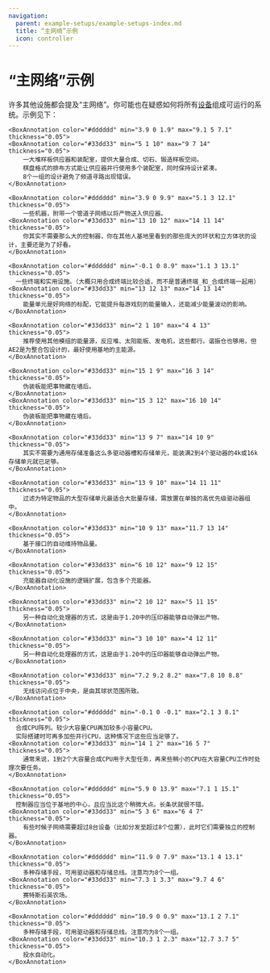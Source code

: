 ```yaml
---
navigation:
  parent: example-setups/example-setups-index.md
  title: “主网络”示例
  icon: controller
---
```


# “主网络”示例

许多其他设施都会提及“主网络”。你可能也在疑惑如何将所有[设备](../ae2-mechanics/devices.md)组成可运行的系统。示例见下：

<GameScene zoom="2.5" interactive={true}>
  <ImportStructure src="../assets/assemblies/treelike_network_structure.snbt" />
  <ImportStructure src="../assets/assemblies/small_base_network.snbt" />

    <BoxAnnotation color="#dddddd" min="3.9 0 1.9" max="9.1 5 7.1" thickness="0.05">
    <BoxAnnotation color="#33dd33" min="5 1 10" max="9 7 14" thickness="0.05">
        一大堆样板供应器和装配室，提供大量合成、切石、锻造样板空间。
        棋盘格式的排布方式能让供应器并行使用多个装配室，同时保持设计紧凑。
        8个一组的设计避免了频道寻路出现错误。
    </BoxAnnotation>

    <BoxAnnotation color="#dddddd" min="3.9 0 9.9" max="5.1 3 12.1" thickness="0.05">
        一些机器，附带一个管道子网络以将产物送入供应器。
    <BoxAnnotation color="#33dd33" min="13 10 12" max="14 11 14" thickness="0.05">
        你其实不需要那么大的控制器，你在其他人基地里看到的那些庞大的环状和立方体状的设计，主要还是为了好看。
    </BoxAnnotation>

    <BoxAnnotation color="#dddddd" min="-0.1 0 8.9" max="1.1 3 13.1" thickness="0.05">
      一些终端和实用设施。（大概只用合成终端比较合适，而不是普通终端_和_合成终端一起用）
    <BoxAnnotation color="#33dd33" min="13 12 13" max="14 13 14" thickness="0.05">
        能量单元是好网络的标配，它能提升每游戏刻的能量输入，还能减少能量波动的影响。
    </BoxAnnotation>

    <BoxAnnotation color="#33dd33" min="2 1 10" max="4 4 13" thickness="0.05">
        推荐使用其他模组的能量源，反应堆、太阳能板、发电机，这些都行。谐振仓也够用，但AE2是为整合包设计的，最好使用基地的主能源。
    </BoxAnnotation>

    <BoxAnnotation color="#33dd33" min="15 1 9" max="16 3 14" thickness="0.05">
        伪装板能把事物藏在墙后。
    </BoxAnnotation>
    <BoxAnnotation color="#33dd33" min="15 3 12" max="16 10 14" thickness="0.05">
        伪装板能把事物藏在墙后。
    </BoxAnnotation>

    <BoxAnnotation color="#33dd33" min="13 9 7" max="14 10 9" thickness="0.05">
        其实不需要为通用存储准备这么多驱动器槽和存储单元，能装满2到4个驱动器的4k或16k存储单元就已足够。
    </BoxAnnotation>

    <BoxAnnotation color="#33dd33" min="13 9 10" max="14 11 11" thickness="0.05">
        过滤为特定物品的大型存储单元最适合大批量存储，需放置在单独的高优先级驱动器组中。
    </BoxAnnotation>

    <BoxAnnotation color="#33dd33" min="10 9 13" max="11.7 13 14" thickness="0.05">
        基于接口的自动维持物品量。
    </BoxAnnotation>

    <BoxAnnotation color="#33dd33" min="6 10 12" max="9 12 15" thickness="0.05">
        充能器自动化设施的逻辑扩展，包含多个充能器。
    </BoxAnnotation>

    <BoxAnnotation color="#33dd33" min="2 10 12" max="5 11 15" thickness="0.05">
        另一种自动化处理器的方式，这是由于1.20中的压印器能够自动弹出产物。
    </BoxAnnotation>

    <BoxAnnotation color="#33dd33" min="3 10 10" max="4 12 11" thickness="0.05">
        另一种自动化处理器的方式，这是由于1.20中的压印器能够自动弹出产物。
    </BoxAnnotation>

    <BoxAnnotation color="#33dd33" min="7.2 9.2 8.2" max="7.8 10 8.8" thickness="0.05">
        无线访问点位于中央，是由其球状范围所致。
    </BoxAnnotation>

    <BoxAnnotation color="#dddddd" min="-0.1 0 -0.1" max="2.1 3 8.1" thickness="0.05">
      合成CPU阵列。较少大容量CPU再加较多小容量CPU。
      实际搭建时可再多加些并行CPU，这种情况下这些应当足够了。
    <BoxAnnotation color="#33dd33" min="14 1 2" max="16 5 7" thickness="0.05">
        通常来说，1到2个大容量合成CPU用于大型任务，再来些稍小的CPU在大容量CPU工作时处理次要任务。
    </BoxAnnotation>

    <BoxAnnotation color="#dddddd" min="5.9 0 13.9" max="7.1 1 15.1" thickness="0.05">
      控制器应当位于基地的中心，且应当比这个稍微大点。长条状就很不错。
    <BoxAnnotation color="#33dd33" min="5 3 6" max="6 4 7" thickness="0.05">
        有些时候子网络需要超过8台设备（比如分发至超过8个位置），此时它们需要独立的控制器。
    </BoxAnnotation>

    <BoxAnnotation color="#dddddd" min="11.9 0 7.9" max="13.1 4 13.1" thickness="0.05">
        多种存储手段，可用驱动器和存储总线。注意均为8个一组。
    <BoxAnnotation color="#33dd33" min="7.3 1 3.3" max="9.7 4 6" thickness="0.05">
        赛特斯石英农场。
    </BoxAnnotation>

    <BoxAnnotation color="#dddddd" min="10.9 0 0.9" max="13.1 2 7.1" thickness="0.05">
        多种存储手段，可用驱动器和存储总线。注意均为8个一组。
    <BoxAnnotation color="#33dd33" min="10.3 1 2.3" max="12.7 3.7 5" thickness="0.05">
        投水自动化。
    </BoxAnnotation>

  <IsometricCamera yaw="315" pitch="30" />
  <IsometricCamera yaw="135" pitch="15" />
</GameScene>
